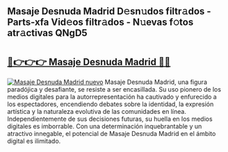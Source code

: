 ## Masaje Desnuda Madrid D𝚎sn𝚞dos filtr𝚊dos - Parts-xfa Vid𝚎os filtr𝚊dos - N𝚞evas f𝚘tos atr𝚊ctivas QNgD5

# <h2><a href="http://mb13msk.tromn.icu/?c=Masaje+Desnuda+Madrid">🔗👉👉👉 Masaje Desnuda Madrid 🔗🔗</a></h2>

[![Masaje Desnuda Madrid nuevo](https://i.imgur.com/pEAQMta.gif)](http://mb13msk.tromn.icu/?c=Masaje+Desnuda+Madrid)
Masaje Desnuda Madrid, una figura paradójica y desafiante, se resiste a ser encasillada. Su uso pionero de los medios digitales para la autorrepresentación ha cautivado y enfurecido a los espectadores, encendiendo debates sobre la identidad, la expresión artística y la naturaleza evolutiva de las comunidades en línea. Independientemente de sus decisiones futuras, su huella en los medios digitales es imborrable. Con una determinación inquebrantable y un atractivo innegable, el potencial de Masaje Desnuda Madrid en el ámbito digital es ilimitado.
